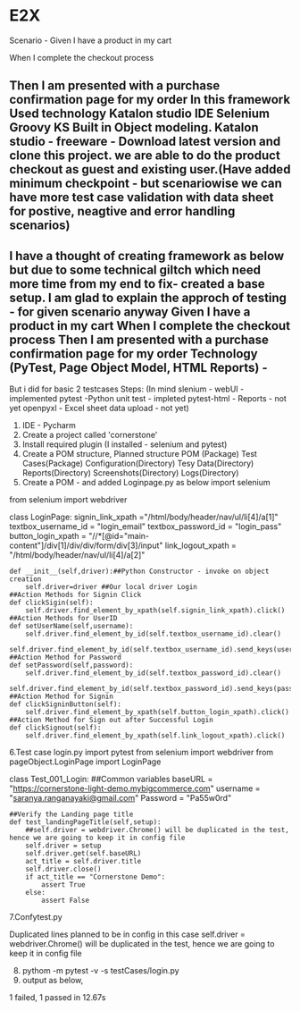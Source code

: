 # E2X
Scenario -
Given I have a product in my cart

When I complete the checkout process

Then I am presented with a purchase confirmation page for my order
In this framework Used technology 
Katalon studio IDE
Selenium
Groovy
KS Built in Object modeling.
Katalon studio - freeware - Download latest version and clone this project. we are able to do the product checkout as guest and existing user.(Have added minimum checkpoint - but scenariowise we can have more test case validation with data sheet for postive, neagtive and error handling scenarios)
-------------------------------------------------
I have a thought of creating framework as below but due to some technical giltch which need more time from my end to fix- created a base setup. I am glad to explain the approch of testing - for given scenario anyway
Given I have a product in my cart
When I complete the checkout process
Then I am presented with a purchase confirmation page for my order
Technology (PyTest, Page Object Model, HTML Reports) - 
-------------------------------------------------
But i did for basic 2 testcases
Steps:
(In mind
slenium - webUI - implemented
pytest -Python unit test - impleted
pytest-html - Reports - not yet
openpyxl - Excel sheet data upload - not yet)
1. IDE - Pycharm
2. Create a project called 'cornerstone'
3. Install required plugin (I installed - selenium and pytest)
4. Create a POM structure,
    Planned structure
        POM (Package)
        Test Cases(Package)
        Configuration(Directory)
        Tesy Data(Directory)
        Reports(Directory)
          Screenshots(Directory)
          Logs(Directory)
 5. Create a POM - and added Loginpage.py as below
import selenium

from selenium import webdriver

class LoginPage:
    signin_link_xpath ="/html/body/header/nav/ul/li[4]/a[1]"
    textbox_username_id = "login_email"
    textbox_password_id = "login_pass"
    button_login_xpath = "//*[@id=\"main-content\"]/div[1]/div/div/form/div[3]/input"
    link_logout_xpath = "/html/body/header/nav/ul/li[4]/a[2]"

    def __init__(self,driver):##Python Constructor - invoke on object creation
        self.driver=driver ##Our local driver Login
    ##Action Methods for Signin Click
    def clickSigin(self):
        self.driver.find_element_by_xpath(self.signin_link_xpath).click()
    ##Action Methods for UserID
    def setUserName(self,username):
        self.driver.find_element_by_id(self.textbox_username_id).clear()
        self.driver.find_element_by_id(self.textbox_username_id).send_keys(username)
    ##Action Method for Password
    def setPassword(self,password):
        self.driver.find_element_by_id(self.textbox_password_id).clear()
        self.driver.find_element_by_id(self.textbox_password_id).send_keys(password)
    ##Action Method for Signin
    def clickSigninButton(self):
        self.driver.find_element_by_xpath(self.button_login_xpath).click()
    ##Action Method for Sign out after Successful Login
    def clickSignout(self):
        self.driver.find_element_by_xpath(self.link_logout_xpath).click()
6.Test case login.py
import pytest
from selenium import webdriver
from pageObject.LoginPage import LoginPage


class Test_001_Login:
    ##Common variables
    baseURL = "https://cornerstone-light-demo.mybigcommerce.com"
    username = "saranya.ranganayaki@gmail.com"
    Password = "Pa55w0rd"

    ##Verify the Landing page title
    def test_landingPageTitle(self,setup):
        ##self.driver = webdriver.Chrome() will be duplicated in the test, hence we are going to keep it in config file
        self.driver = setup
        self.driver.get(self.baseURL)
        act_title = self.driver.title
        self.driver.close()
        if act_title == "Cornerstone Demo":
            assert True
        else:
            assert False
 7.Confytest.py
 
 Duplicated lines planned to be in config in this case
 self.driver = webdriver.Chrome() will be duplicated in the test, hence we are going to keep it in config file
 
 8. pythom -m pytest -v -s testCases/login.py
 9. output as below,

 1 failed, 1 passed in 12.67s 
